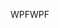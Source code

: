 <span data-ttu-id="da150-101">WPF</span><span class="sxs-lookup"><span data-stu-id="da150-101">WPF</span></span>